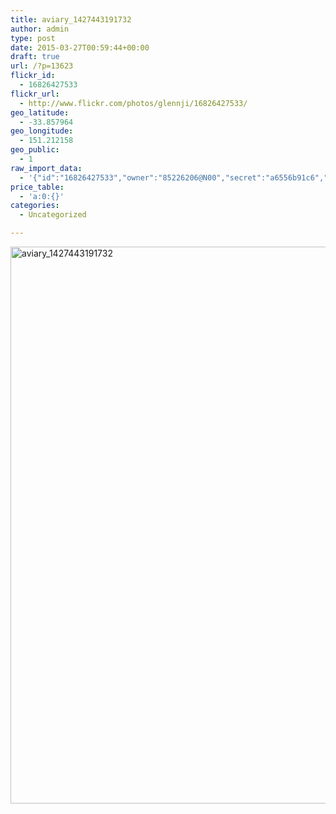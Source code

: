 ```yaml
---
title: aviary_1427443191732
author: admin
type: post
date: 2015-03-27T00:59:44+00:00
draft: true
url: /?p=13623
flickr_id:
  - 16826427533
flickr_url:
  - http://www.flickr.com/photos/glennji/16826427533/
geo_latitude:
  - -33.857964
geo_longitude:
  - 151.212158
geo_public:
  - 1
raw_import_data:
  - '{"id":"16826427533","owner":"85226206@N00","secret":"a6556b91c6","server":"5461","farm":6,"title":"aviary_1427443191732","ispublic":0,"isfriend":0,"isfamily":0,"description":{"_content":""},"dateupload":"1431157505","lastupdate":"1431157508","datetaken":"2015-03-27 00:59:44","datetakengranularity":0,"datetakenunknown":"1","ownername":"glennji","tags":"","machine_tags":"","originalsecret":"a89b71137b","originalformat":"jpg","latitude":"-33.857964","longitude":"151.212158","accuracy":"16","context":0,"place_id":"cRTwufFTWrzzUz3wMQ","woeid":"28676667","geo_is_family":0,"geo_is_friend":0,"geo_is_contact":0,"geo_is_public":0,"media":"photo","media_status":"ready","url_o":"https://farm6.staticflickr.com/5461/16826427533_a89b71137b_o.jpg","height_o":"1000","width_o":"741"}'
price_table:
  - 'a:0:{}'
categories:
  - Uncategorized

---
```

<p class="flickr-image">
  <a href="http://www.flickr.com/photos/glennji/16826427533/" class="flickr-link"><img src="/wp-content/uploads/2015/03/16826427533_a89b71137b_o.jpg" width="660" height="891" alt="aviary_1427443191732" class="keyring-img" /></a>
</p>
